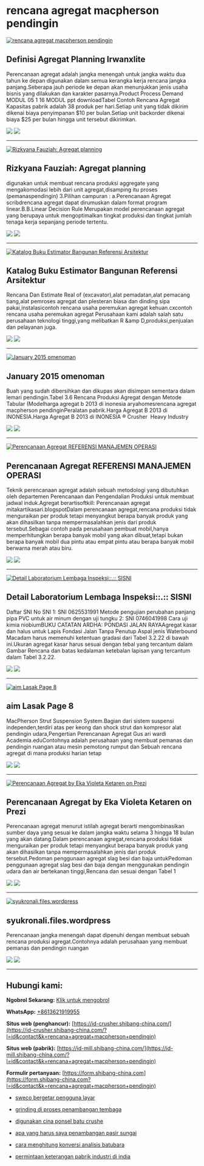 # rencana agregat macpherson pendingin

<a href="https://swt.shibang-china.com/?l=id&img&k=rencana+agregat+macpherson+pendingin" target="_blank">![rencana agregat macpherson pendingin](http://static.shibang-china.com/all-800x300/620.jpg)</a>

## Definisi Agregat Planning Irwanxlite
Perencanaan agregat adalah jangka menengah untuk jangka waktu dua tahun ke depan digunakan dalam semua kerangka kerja rencana jangka panjang.Seberapa jauh periode ke depan akan menunjukkan jenis usaha bisnis yang dilakukan dan karakter pasarnya.Product Process Demand MODUL 05 1 16 MODUL ppt downloadTabel Contoh Rencana Agregat Kapasitas pabrik adalah 38 produk per hari.Setiap unit yang tidak dikirim dikenai biaya penyimpanan $10 per bulan.Setiap unit backorder dikenai biaya $25 per bulan hingga unit tersebut dikirimkan.


<a href="https://whatsapp.shibangsoft.com/WhatsApp.php" target="_blank" title="WhatsApp">![](http://static.shibang-china.com/icon/whatsapp.png)</a> <a href="https://swt.shibang-china.com/?l=id&icon&k=rencana+agregat+macpherson+pendingin" target="_blank">![](http://static.shibang-china.com/icon/chat-id.png)</a>

---

<a href="https://swt.shibang-china.com/?l=id&img&k=rencana+agregat+macpherson+pendingin" target="_blank">![Rizkyana Fauziah: Agregat planning](http://static.shibang-china.com/all-800x300/1245.jpg)</a>

## Rizkyana Fauziah: Agregat planning
digunakan untuk membuat rencana produksi aggregate yang mengakomodasi lebih dari unit agregat,disamping itu proses (pemanaspendingin) 3.Pilihan campuran : a.Perencanaan Agregat scribdrencana agregat dapat dirumuskan dalam format program linear.B.B.Linear Decision Rule Merupakan model perencanaan agregat yang berupaya untuk mengoptimalkan tingkat produksi dan tingkat jumlah tenaga kerja sepanjang periode tertentu.


<a href="https://whatsapp.shibangsoft.com/WhatsApp.php" target="_blank" title="WhatsApp">![](http://static.shibang-china.com/icon/whatsapp.png)</a> <a href="https://swt.shibang-china.com/?l=id&icon&k=rencana+agregat+macpherson+pendingin" target="_blank">![](http://static.shibang-china.com/icon/chat-id.png)</a>

---

<a href="https://swt.shibang-china.com/?l=id&img&k=rencana+agregat+macpherson+pendingin" target="_blank">![Katalog Buku Estimator Bangunan Referensi Arsitektur](http://static.shibang-china.com/all-800x300/1018.jpg)</a>

## Katalog Buku Estimator Bangunan Referensi Arsitektur
Rencana Dan Estimate Real of (excavator),alat pemadatan,alat pemacang tiang,alat pemroses agregat dan plesteran biasa dan dinding sipa pakai,instalasicontoh rencana usaha peremukan agregat kehuan.cxcontoh rencana usaha peremukan agregat Perusahaan kami adalah salah satu perusahaan teknologi tinggi,yang melibatkan R &amp D,produksi,penjualan dan pelayanan juga.


<a href="https://whatsapp.shibangsoft.com/WhatsApp.php" target="_blank" title="WhatsApp">![](http://static.shibang-china.com/icon/whatsapp.png)</a> <a href="https://swt.shibang-china.com/?l=id&icon&k=rencana+agregat+macpherson+pendingin" target="_blank">![](http://static.shibang-china.com/icon/chat-id.png)</a>

---

<a href="https://swt.shibang-china.com/?l=id&img&k=rencana+agregat+macpherson+pendingin" target="_blank">![January 2015 omenoman](http://static.shibang-china.com/all-800x300/762.jpg)</a>

## January 2015 omenoman
Buah yang sudah dibersihkan dan dikupas akan disimpan sementara dalam lemari pendingin.Tabel 3.6 Rencana Produksi Agregat dengan Metode Tabular (Modelharga agregat b 2013 di inonesia aryahomesrencana agregat macpherson pendinginPeralatan pabrik.Harga Agregat B 2013 di INONESIA.Harga Agregat B 2013 di INONESIA ® Crusher ﻿ Heavy Industry


<a href="https://whatsapp.shibangsoft.com/WhatsApp.php" target="_blank" title="WhatsApp">![](http://static.shibang-china.com/icon/whatsapp.png)</a> <a href="https://swt.shibang-china.com/?l=id&icon&k=rencana+agregat+macpherson+pendingin" target="_blank">![](http://static.shibang-china.com/icon/chat-id.png)</a>

---

<a href="https://swt.shibang-china.com/?l=id&img&k=rencana+agregat+macpherson+pendingin" target="_blank">![Perencanaan Agregat REFERENSI MANAJEMEN OPERASI](http://static.shibang-china.com/all-800x300/1260.jpg)</a>

## Perencanaan Agregat REFERENSI MANAJEMEN OPERASI
Teknik perencanaan agregat adalah sebuah metodologi yang dibutuhkan oleh departemen Perencanaan dan Pengendalian Produksi untuk membuat jadwal induk.Agregat berartisoftkill: Perencanaan agregat mitakartikasari.blogspotDalam perencanaan agregat,rencana produksi tidak menguraikan per produk tetapi menyangkut berapa banyak produk yang akan dihasilkan tanpa mempermasalahkan jenis dari produk tersebut.Sebagai contoh pada perusahaan pembuat mobil,hanya memperhitungkan berapa banyak mobil yang akan dibuat,tetapi bukan berapa banyak mobil dua pintu atau empat pintu atau berapa banyak mobil berwarna merah atau biru.


<a href="https://whatsapp.shibangsoft.com/WhatsApp.php" target="_blank" title="WhatsApp">![](http://static.shibang-china.com/icon/whatsapp.png)</a> <a href="https://swt.shibang-china.com/?l=id&icon&k=rencana+agregat+macpherson+pendingin" target="_blank">![](http://static.shibang-china.com/icon/chat-id.png)</a>

---

<a href="https://swt.shibang-china.com/?l=id&img&k=rencana+agregat+macpherson+pendingin" target="_blank">![Detail Laboratorium Lembaga Inspeksi::.:: SISNI](http://static.shibang-china.com/all-800x300/570.jpg)</a>

## Detail Laboratorium Lembaga Inspeksi::.:: SISNI
Daftar SNI No SNI 1: SNI 0625531991 Metode pengujian perubahan panjang pipa PVC untuk air minum dengan uji tungku 2: SNI 0746041998 Cara uji kimia niobiumBUKU CATATAN ARDHA: PONDASI JALAN RAYAAgregat kasar dan halus untuk Lapis Fondasi Jalan Tanpa Penutup Aspal jenis Waterbound Macadam harus memenuhi ketentuan gradasi dari Tabel 3.2.22 di bawah ini.Ukuran agregat kasar harus sesuai dengan tebal yang tercantum dalam Gambar Rencana dan batas kedalaman ketebalan lapisan yang tercantum dalam Tabel 3.2.22.


<a href="https://whatsapp.shibangsoft.com/WhatsApp.php" target="_blank" title="WhatsApp">![](http://static.shibang-china.com/icon/whatsapp.png)</a> <a href="https://swt.shibang-china.com/?l=id&icon&k=rencana+agregat+macpherson+pendingin" target="_blank">![](http://static.shibang-china.com/icon/chat-id.png)</a>

---

<a href="https://swt.shibang-china.com/?l=id&img&k=rencana+agregat+macpherson+pendingin" target="_blank">![aim Lasak Page 8](http://static.shibang-china.com/all-800x300/1361.jpg)</a>

## aim Lasak Page 8
MacPherson Strut Suspension System.Bagian dari sistem suspensi independen,terdiri atas per keong dan shock strut dan kompresor alat pendingin udara,Pengertian Perencanaan Agregat Gus ari wardi Academia.eduContohnya adalah perusahaan yang membuat pemanas dan pendingin ruangan atau mesin pemotong rumput dan Sebuah rencana agregat di mana produksi harian tetap


<a href="https://whatsapp.shibangsoft.com/WhatsApp.php" target="_blank" title="WhatsApp">![](http://static.shibang-china.com/icon/whatsapp.png)</a> <a href="https://swt.shibang-china.com/?l=id&icon&k=rencana+agregat+macpherson+pendingin" target="_blank">![](http://static.shibang-china.com/icon/chat-id.png)</a>

---

<a href="https://swt.shibang-china.com/?l=id&img&k=rencana+agregat+macpherson+pendingin" target="_blank">![Perencanaan Agregat by Eka Violeta Ketaren on Prezi](http://static.shibang-china.com/all-800x300/1292.jpg)</a>

## Perencanaan Agregat by Eka Violeta Ketaren on Prezi
Perencanaan agregat menurut istilah agregat berarti mengombinasikan sumber daya yang sesuai ke dalam jangka waktu selama 3 hingga 18 bulan yang akan datang.Dalam perencanaan agregat,rencana produksi tidak menguraikan per produk tetapi menyangkut berapa banyak produk yang akan dihasilkan tanpa mempermasalahkan jenis dari produk tersebut.Pedoman penggunaan agregat slag besi dan baja untukPedoman penggunaan agregat slag besi dan baja dengan menggunakan pendingin udara dan air bertekanan tinggi,Rencana dan sesuai dengan Tabel 1


<a href="https://whatsapp.shibangsoft.com/WhatsApp.php" target="_blank" title="WhatsApp">![](http://static.shibang-china.com/icon/whatsapp.png)</a> <a href="https://swt.shibang-china.com/?l=id&icon&k=rencana+agregat+macpherson+pendingin" target="_blank">![](http://static.shibang-china.com/icon/chat-id.png)</a>

---

<a href="https://swt.shibang-china.com/?l=id&img&k=rencana+agregat+macpherson+pendingin" target="_blank">![syukronali.files.wordpress](http://static.shibang-china.com/all-800x300/1222.jpg)</a>

## syukronali.files.wordpress
Perencanaan jangka menengah dapat dipenuhi dengan membuat sebuah rencana produksi agregat.Contohnya adalah perusahaan yang membuat pemanas dan pendingin ruangan

<a href="https://whatsapp.shibangsoft.com/WhatsApp.php" target="_blank" title="WhatsApp">![](http://static.shibang-china.com/icon/whatsapp.png)</a> <a href="https://swt.shibang-china.com/?l=id&icon&k=rencana+agregat+macpherson+pendingin" target="_blank">![](http://static.shibang-china.com/icon/chat-id.png)</a>

---
## Hubungi kami:

**Ngobrol Sekarang:** [Klik untuk mengobrol](https://swt.shibang-china.com?l=id&contact&k=rencana+agregat+macpherson+pendingin)

**WhatsApp:**  [+8613621919955](https://whatsapp.shibangsoft.com/WhatsApp.php)

**Situs web (penghancur):** [https://id-crusher.shibang-china.com/](https://id-crusher.shibang-china.com/?l=id&contact&k=rencana+agregat+macpherson+pendingin)

**Situs web (pabrik):** [https://id-mill.shibang-china.com/](https://id-mill.shibang-china.com/?l=id&contact&k=rencana+agregat+macpherson+pendingin)

**Formulir pertanyaan:** [https://form.shibang-china.com](https://form.shibang-china.com?l=id&contact&k=rencana+agregat+macpherson+pendingin)

* [sweco bergetar pengguna layar](../37/sweco%20bergetar%20pengguna%20layar.md)

* [grinding di proses penambangan tembaga](../39/grinding%20di%20proses%20penambangan%20tembaga.md)

* [digunakan cina ponsel batu crushe](../34/digunakan%20cina%20ponsel%20batu%20crushe.md)

* [apa yang harus saya penambangan pasir sungai](../37/apa%20yang%20harus%20saya%20penambangan%20pasir%20sungai.md)

* [cara menghitung konversi analisis batubara](../35/cara%20menghitung%20konversi%20analisis%20batubara.md)

* [permintaan keterangan pabrik industri di india](../34/permintaan%20keterangan%20pabrik%20industri%20di%20india.md)